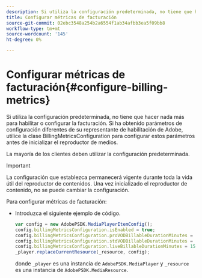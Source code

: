 ```yaml
---
description: Si utiliza la configuración predeterminada, no tiene que hacer nada más para habilitar o configurar la facturación. Si ha obtenido parámetros de configuración diferentes de su representante de habilitación de Adobe, utilice la clase BillingMetricsConfiguration para configurar estos parámetros antes de inicializar el reproductor de medios.
title: Configurar métricas de facturación
source-git-commit: 02ebc3548a254b2a6554f1ab34afbb3ea5f09bb8
workflow-type: tm+mt
source-wordcount: '145'
ht-degree: 0%

---
```


# Configurar métricas de facturación{#configure-billing-metrics}

Si utiliza la configuración predeterminada, no tiene que hacer nada más para habilitar o configurar la facturación. Si ha obtenido parámetros de configuración diferentes de su representante de habilitación de Adobe, utilice la clase BillingMetricsConfiguration para configurar estos parámetros antes de inicializar el reproductor de medios.

La mayoría de los clientes deben utilizar la configuración predeterminada.

>[!IMPORTANT]
>
>La configuración que establezca permanecerá vigente durante toda la vida útil del reproductor de contenidos. Una vez inicializado el reproductor de contenido, no se puede cambiar la configuración.

Para configurar métricas de facturación:

* Introduzca el siguiente ejemplo de código.

  ```js
  var config = new AdobePSDK.MediaPlayerItemConfig(); 
  config.billingMetricsConfiguration.isEnabled = true; 
  config.billingMetricsConfiguration.proVODBillableDurationMinutes = 60; 
  config.billingMetricsConfiguration.stdVODBillableDurationMinutes = 30; 
  config.billingMetricsConfiguration.liveBillableDurationMinutes = 15; 
  _player.replaceCurrentResource(_resource, config);
  ```

  donde `_player` es una instancia de `AdobePSDK.MediaPlayer` y `_resource` es una instancia de `AdobePSDK.MediaResource`.
